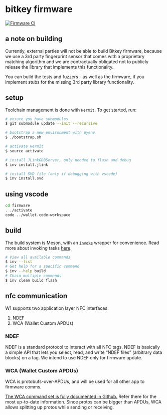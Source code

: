 # bitkey firmware

[![Firmware CI](https://github.com/squareup/wallet/actions/workflows/firmware.yml/badge.svg)](https://github.com/squareup/wallet/actions/workflows/firmware.yml)


## a note on building

Currently, external parties will not be able to build Bitkey firmware, because we use a 3rd party fingerprint sensor that comes with a proprietary matching algorithm and we are contractually obligated not to publicly release the library that implements this functionality. 

You can build the tests and fuzzers - as well as the firmware, if you implement stubs for the missing 3rd party library functionality.

## setup

Toolchain management is done with `Hermit`. To get started, run:

```bash
# ensure you have submodules
$ git submodule update --init --recursive

# bootstrap a new environment with pyenv
$ ./bootstrap.sh

# activate Hermit
$ source activate

# install JLinkGDBServer, only needed to flash and debug
$ inv install.jlink

# install SVD file (only if debugging with vscode)
$ inv install.svd
```

## using vscode

```bash
cd firmware
. ./activate
code ../wallet.code-workspace
```

## build

The build system is Meson, with an [`invoke`](https://www.pyinvoke.org/) wrapper for convenience.
Read more about invoking tasks [here](https://docs.pyinvoke.org/en/stable/concepts/invoking-tasks.html).

```bash
# View all available commands
$ inv --list
# Get help for a specific command
$ inv --help build
# Chain multiple commands
$ inv clean build flash
```

## nfc communication

W1 supports two application layer NFC interfaces:

1. NDEF
2. WCA (Wallet Custom APDUs)

### NDEF

NDEF is a standard protocol to interact with all NFC tags. NDEF is basically a simple API that lets you select, read, and write “NDEF files” (arbitrary data blocks) on a tag. We intend to use NDEF only for firmware update.

### WCA (Wallet Custom APDUs)

WCA is protobufs-over-APDUs, and will be used for all other app to firmware comms.

[The WCA command set is fully documented in Github.](https://github.com/proto-at-block/bitkey/tree/main/firmware/lib/wca) Refer there for the most up-to-date information. Since protos can be bigger than APDUs, WCA allows splitting up protos while sending or receiving.

